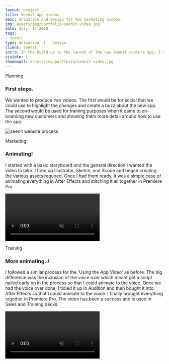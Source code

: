 ```yaml
---
layout: project
title: Seenit app videos
desc: Animation and design for two marketing videos.
img: assets/img/portfolio/seenit-video.jpg
date: July, 14 2018
tags:
- seenit
type: Animation  |   Design
client: seenit
intro: In the build up to the launch of the new Seenit capture app, I worked on two animations that would be used for marketing and training purposes.
visible: 1
thumbnail: assets/img/portfolio/seenit-video.jpg
---
```


<section>
    <div class="container">
        <div class="row">
            <div class="col-12">
                <p class="subhead">Planning</p>
            </div>
        </div>
    </div>
    <div class="container">
        <div class="row">
            <div class="col-6">
                <h3>First steps.</h3>
                <p>We wanted to produce two videos. The first would be for social that we could use to highlight the changes and create a buzz about the new app. The second would be used for training purposes when it came to on-boarding new customers and showing them more detail around how to use the app.
                </p>
            </div>
        </div>
    </div>
</section>

<section>
    <div class="full-width portfolio-banner">
        <img src="{{ site.baseurl}}/assets/img/portfolio/seenit-video.jpg" class="no-padding portfolio-banner-image" alt="seenit website process"/>
    </div>
</section>

<section>
    <div class="container">
        <div class="row">
            <div class="col-12">
                <p class="subhead">Marketing</p>
            </div>
        </div>
    </div>
    <div class="container">
        <div class="row">
            <div class="col-6">
                <h3>Animating!</h3>
                <p>I started with a basic storyboard and the general direction I wanted the video to take. I fired up Illustrator, Sketch, and Xcode and began creating the various assets required. Once I had them ready, it was a simple case of animating everything in After Effects and stitching it all together in Premiere Pro.</p>
            </div>
        </div>
    </div>
</section>

<section>
    <div class="full-width portfolio-banner">
        <video autoplay="" loop="" muted="" controls playsinline="" controls class="video-cover lazy iphone-inline-video">
            <source src="{{ site.baseurl}}/assets/img/portfolio/new-app-seenit.mp4" type="video/mp4;codecs=&quot;avc1.42E01E, mp4a.40.2&quot;">
            <source src="{{ site.baseurl}}/assets/img/portfolio/new-app-seenit.ogg">
            <source src="{{ site.baseurl}}/assets/img/portfolio/new-app-seenit.webm" type="video/webm;codecs=&quot;vp8, vorbis&quot;">
            Your browser does not support the video tag.
        </video>
    </div>
</section>

<section>
    <div class="container">
        <div class="row">
            <div class="col-12">
                <p class="subhead">Training</p>
            </div>
        </div>
    </div>
    <div class="container">
        <div class="row">
            <div class="col-6">
                <h3>More animating..!</h3>
                <p>I followed a similar process for the 'Using the App Video' as before. The big difference was the inclusion of the voice over which meant get a script nailed early on in the process so that I could animate to the voice. Once we had the voice over done, I tidied it up in Audition and then bought it into After Effects so that I could animate to the voice. I finally brought everything together in Premiere Pro. The video has been a success and is used in Sales and Training decks.</p>
            </div>
        </div>
    </div>
</section>

<section>
    <div class="full-width portfolio-banner">
        <video autoplay="" loop="" muted="" controls playsinline="" controls class="video-cover lazy iphone-inline-video">
            <source src="{{ site.baseurl}}/assets/img/portfolio/using-new-app-seenit.mp4" type="video/mp4;codecs=&quot;avc1.42E01E, mp4a.40.2&quot;">
            <source src="{{ site.baseurl}}/assets/img/portfolio/using-new-app-seenit.ogg">
            <source src="{{ site.baseurl}}/assets/img/portfolio/using-new-app-seenit.webm" type="video/webm;codecs=&quot;vp8, vorbis&quot;">
            Your browser does not support the video tag.
        </video>
    </div>
</section>